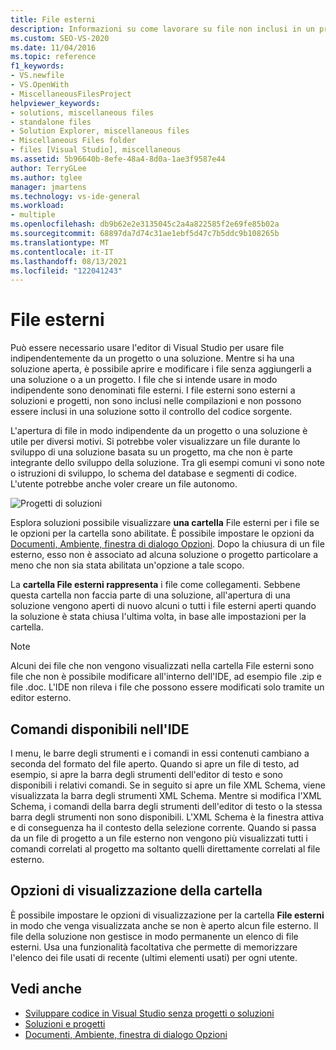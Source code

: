 ```yaml
---
title: File esterni
description: Informazioni su come lavorare su file non inclusi in un progetto Visual Studio soluzione.
ms.custom: SEO-VS-2020
ms.date: 11/04/2016
ms.topic: reference
f1_keywords:
- VS.newfile
- VS.OpenWith
- MiscellaneousFilesProject
helpviewer_keywords:
- solutions, miscellaneous files
- standalone files
- Solution Explorer, miscellaneous files
- Miscellaneous Files folder
- files [Visual Studio], miscellaneous
ms.assetid: 5b96640b-8efe-48a4-8d0a-1ae3f9587e44
author: TerryGLee
ms.author: tglee
manager: jmartens
ms.technology: vs-ide-general
ms.workload:
- multiple
ms.openlocfilehash: db9b62e2e3135045c2a4a822585f2e69fe85b02a
ms.sourcegitcommit: 68897da7d74c31ae1ebf5d47c7b5ddc9b108265b
ms.translationtype: MT
ms.contentlocale: it-IT
ms.lasthandoff: 08/13/2021
ms.locfileid: "122041243"
---
```

# <a name="miscellaneous-files"></a>File esterni

Può essere necessario usare l'editor di Visual Studio per usare file indipendentemente da un progetto o una soluzione. Mentre si ha una soluzione aperta, è possibile aprire e modificare i file senza aggiungerli a una soluzione o a un progetto. I file che si intende usare in modo indipendente sono denominati file esterni. I file esterni sono esterni a soluzioni e progetti, non sono inclusi nelle compilazioni e non possono essere inclusi in una soluzione sotto il controllo del codice sorgente.

L'apertura di file in modo indipendente da un progetto o una soluzione è utile per diversi motivi. Si potrebbe voler visualizzare un file durante lo sviluppo di una soluzione basata su un progetto, ma che non è parte integrante dello sviluppo della soluzione. Tra gli esempi comuni vi sono note o istruzioni di sviluppo, lo schema del database e segmenti di codice. L'utente potrebbe anche voler creare un file autonomo.

![Progetti di soluzioni](../../ide/reference/media/projects_solutions_misc.gif)

Esplora soluzioni possibile visualizzare **una cartella** File esterni per i file se le opzioni per la cartella sono abilitate. È possibile impostare le opzioni da [Documenti, Ambiente, finestra di dialogo Opzioni](../../ide/reference/documents-environment-options-dialog-box.md). Dopo la chiusura di un file esterno, esso non è associato ad alcuna soluzione o progetto particolare a meno che non sia stata abilitata un'opzione a tale scopo.

La **cartella File esterni rappresenta** i file come collegamenti. Sebbene questa cartella non faccia parte di una soluzione, all'apertura di una soluzione vengono aperti di nuovo alcuni o tutti i file esterni aperti quando la soluzione è stata chiusa l'ultima volta, in base alle impostazioni per la cartella.

> [!NOTE]
> Alcuni dei file che non  vengono visualizzati nella cartella File esterni sono file che non è possibile modificare all'interno dell'IDE, ad esempio file .zip e file .doc. L'IDE non rileva i file che possono essere modificati solo tramite un editor esterno.

## <a name="commands-available-in-the-ide"></a>Comandi disponibili nell'IDE

I menu, le barre degli strumenti e i comandi in essi contenuti cambiano a seconda del formato del file aperto. Quando si apre un file di testo, ad esempio, si apre la barra degli strumenti dell'editor di testo e sono disponibili i relativi comandi. Se in seguito si apre un file XML Schema, viene visualizzata la barra degli strumenti XML Schema. Mentre si modifica l'XML Schema, i comandi della barra degli strumenti dell'editor di testo o la stessa barra degli strumenti non sono disponibili. L'XML Schema è la finestra attiva e di conseguenza ha il contesto della selezione corrente. Quando si passa da un file di progetto a un file esterno non vengono più visualizzati tutti i comandi correlati al progetto ma soltanto quelli direttamente correlati al file esterno.

## <a name="folder-display-options"></a>Opzioni di visualizzazione della cartella

È possibile impostare le opzioni di visualizzazione per la cartella **File esterni** in modo che venga visualizzata anche se non è aperto alcun file esterno. Il file della soluzione non gestisce in modo permanente un elenco di file esterni. Usa una funzionalità facoltativa che permette di memorizzare l'elenco dei file usati di recente (ultimi elementi usati) per ogni utente.

## <a name="see-also"></a>Vedi anche

- [Sviluppare codice in Visual Studio senza progetti o soluzioni](../develop-code-in-visual-studio-without-projects-or-solutions.md)
- [Soluzioni e progetti](../../ide/solutions-and-projects-in-visual-studio.md)
- [Documenti, Ambiente, finestra di dialogo Opzioni](../../ide/reference/documents-environment-options-dialog-box.md)
